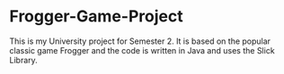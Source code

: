 # Frogger-Game-Project
This is my University project for Semester 2. It is based on the popular classic game Frogger and the code is written in Java and uses the Slick Library.
